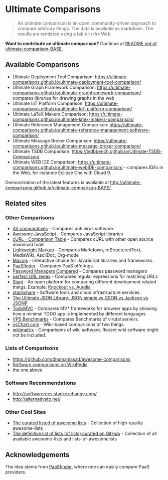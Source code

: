 # Ultimate Comparisons

> An ultimate comparison is an open, community-driven approach to compare arbitrary things.
> The data is available as markdown. The results are rendered using a table in the Web.

**Want to contribute an ultimate comparison?**
Continue at [README.md of ultimate-comparison-BASE](https://ultimate-comparisons.github.io/ultimate-comparison-BASE/).

## Available Comparisons

 * Ultimate Deployment Tool Comparison: <https://ultimate-comparisons.github.io/ultimate-deployment-tool-comparison/>
 * Ultimate Graph Framework Comparison: <https://ultimate-comparisons.github.io/ultimate-graphframework-comparison/> - compares libraries for drawing graphs in the web
 * Ultimate IoT Platform Comparison: <https://ultimate-comparisons.github.io/ultimate-IoT-platform-comparison/>
 * Ultimate LaTeX Makers Comparison: <https://ultimate-comparisons.github.io/ultimate-latex-makers-comparison/>
 * Ultimate Reference Management Comparison: <https://ultimate-comparisons.github.io/ultimate-reference-management-software-comparison/>
 * Ultimate Message Broker Comparison: <https://ultimate-comparisons.github.io/ultimate-message-broker-comparison/>
 * Ultimate TSDB Comparison: <https://tsdbbench.github.io/Ultimate-TSDB-Comparison/>
 * Ultimate WEB IDE Comparison: <https://ultimate-comparisons.github.io/ultimate-webIDE-comparison/> - compares IDEs in the Web, for instance Eclipse Che with Cloud 9.

Demonstration of the latest features is available at <http://ultimate-comparisons.github.io/ultimate-comparison-BASE/>.

## Related sites

### Other Comparisons
 * [AV comparatives](http://www.av-comparatives.org/) - Compares anti virus software.
 * [Awesome JavaScript](https://js.libhunt.com/) - Compares JavaScript libraries
 * [cURL - Comparison Table](https://curl.haxx.se/docs/comparison-table.html) - Compares cURL with other open source download tools
 * [Lightweight Markup](http://hyperpolyglot.org/lightweight-markup) - Compares Markdown, reStructuredText, MediaWiki, AsciiDoc, Org-mode 
 * [Microjs](http://microjs.com/) - Interactive choice for JavaScript libraries and frameworks.
 * [PaaSfinder](https://paasfinder.org/) - Compares PaaS offerings.
 * [Password Managers Compared](http://www.howtogeek.com/240255/password-managers-compared-lastpass-vs-keepass-vs-dashlane-vs-1password/) - Compares password managers
 * [perfect URL regex](https://mathiasbynens.be/demo/url-regex) - Compares regular expressions for matching URLs
 * [Slant](https://www.slant.co/) - An open platform for comparing different development related things. Example: [Knockout vs. Aurelia](https://www.slant.co/versus/33/37/~knockout_vs_aurelia)
 * [stackshare](http://stackshare.io/) - Software tools and cloud infrastructure services.
 * [The Ultimate JSON Library: JSON.simple vs GSON vs Jackson vs JSONP](http://blog.takipi.com/the-ultimate-json-library-json-simple-vs-gson-vs-jackson-vs-json/)
 * [TodoMVC](http://todomvc.com/) - Compares MV* frameworks for browser apps by showing how a minimal TODO app is implemented by different languages.
 * [VPS Benchmarks](http://www.vpsbenchmarks.com/compare/performances) - Compares Benchmarks of virutal servers.
 * [vsChart.com](http://vschart.com/) - Wiki-based comparisons of two things.
 * [wikimatrix](http://www.wikimatrix.org/) - Comparisons of wiki software. Recent wiki software might not be included.

### Lists of Comparisons
 * <https://github.com/dhamaniasad/awesome-comparisons>
 * [Software comparisons on WikiPedia](https://en.wikipedia.org/wiki/Category:Software_comparisons)
 * the one above

### Software Recommendations
 * <http://softwarerecs.stackexchange.com/>
 * <http://alternativeto.net/>
 
### Other Cool Sites
- [The curated listed of awesome lists](https://github.com/sindresorhus/awesome) - Collection of high-quality awesome-lists
- [The definitive list of lists (of lists) curated on GitHub](https://github.com/jnv/lists) - Collection of all available awesome-lists and lists-of-awesomelists

## Acknowledgements

The idea stems from [PaaSfinder](https://paasfinder.org/), where one can easily compare PaaS providers.
